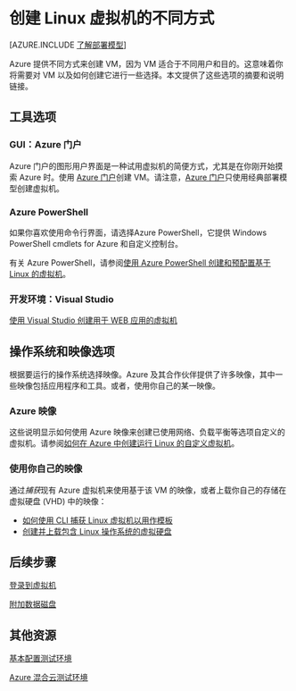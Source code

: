 <properties
	pageTitle="创建 Linux VM 的不同方式 | Windows Azure"
	description="列出在 Azure 上创建 Linux 虚拟机的不同方式，并提供进一步说明链接。"
	services="virtual-machines"
	documentationCenter=""
	authors="dsk-2015"
	manager="timlt"
	editor=""
	tags="azure-service-management,azure-resource-manager"/>

<tags
	ms.service="virtual-machines"
	ms.date="08/12/2015"
	wacn.date="01/21/2016"/>

# 创建 Linux 虚拟机的不同方式

[AZURE.INCLUDE [了解部署模型](../includes/learn-about-deployment-models-both-include.md)]

Azure 提供不同方式来创建 VM，因为 VM 适合于不同用户和目的。这意味着你将需要对 VM 以及如何创建它进行一些选择。本文提供了这些选项的摘要和说明链接。

## 工具选项

### GUI：Azure 门户

Azure 门户的图形用户界面是一种试用虚拟机的简便方式，尤其是在你刚开始摸索 Azure 时。使用 [Azure 门户](http://manage.windowsazure.cn)创建 VM。请注意，[Azure 门户](http://manage.windowsazure.cn)只使用经典部署模型创建虚拟机。

### Azure PowerShell

如果你喜欢使用命令行界面，请选择Azure PowerShell，它提供 Windows PowerShell cmdlets for Azure 和自定义控制台。

有关 Azure PowerShell，请参阅[使用 Azure PowerShell 创建和预配置基于 Linux 的虚拟机][]。

### 开发环境：Visual Studio

[使用 Visual Studio 创建用于 WEB 应用的虚拟机][]

## 操作系统和映像选项

根据要运行的操作系统选择映像。Azure 及其合作伙伴提供了许多映像，其中一些映像包括应用程序和工具。或者，使用你自己的某一映像。

### Azure 映像

这些说明显示如何使用 Azure 映像来创建已使用网络、负载平衡等选项自定义的虚拟机。请参阅[如何在 Azure 中创建运行 Linux 的自定义虚拟机][]。

### 使用你自己的映像

通过*捕获*现有 Azure 虚拟机来使用基于该 VM 的映像，或者上载你自己的存储在虚拟硬盘 (VHD) 中的映像：

- [如何使用 CLI 捕获 Linux 虚拟机以用作模板][]
- [创建并上载包含 Linux 操作系统的虚拟硬盘][]

## 后续步骤

[登录到虚拟机][]

[附加数据磁盘][]

## 其他资源

[基本配置测试环境][]

[Azure 混合云测试环境][]

<!-- LINKS -->
[概述]: /documentation/articles/resource-group-overview

[Create a Virtual Machine Running Windows]: /documentation/articles/virtual-machines-windows-tutorial-classic-portal
[Create a Virtual Machine Running Linux]: /documentation/articles/virtual-machines-linux-tutorial-portal-rm

[适合使用针对 Mac、Linux 和 Windows 的 Azure CLI 进行 VM 操作的等效资源管理器和服务管理命令]: /documentation/articles/xplat-cli-azure-manage-vm-asm-arm

[使用 Azure 资源管理器模板与 PowerShell 来部署和管理虚拟机]: /documentation/articles/virtual-machines-deploy-rmtemplates-powershell

[使用 Azure PowerShell 创建和预配置基于 Linux 的虚拟机]: /documentation/articles/virtual-machines-ps-create-preconfigure-linux-vms

[如何在 Azure 中创建运行 Linux 的自定义虚拟机]: /documentation/articles/virtual-machines-linux-create-custom
[如何使用 CLI 捕获 Linux 虚拟机以用作模板]: /documentation/articles/virtual-machines-linux-capture-image

[创建并上载包含 Linux 操作系统的虚拟硬盘]: /documentation/articles/virtual-machines-linux-create-upload-vhd

[使用 Visual Studio 创建用于 WEB 应用的虚拟机]: /documentation/articles/virtual-machines-dotnet-create-visual-studio-powershell

[登录到虚拟机]: /documentation/articles/virtual-machines-linux-how-to-log-on

[附加数据磁盘]: /documentation/articles/virtual-machines-linux-how-to-attach-disk

[About Azure VM configuration settings]: https://msdn.microsoft.com/zh-CN/library/azure/dn763935.aspx
[基本配置测试环境]: /documentation/articles/virtual-machines-base-configuration-test-environment
[Azure 混合云测试环境]: /documentation/articles/virtual-machines-hybrid-cloud-test-environments

[创建运行 Linux 的虚拟机]: /documentation/articles/virtual-machines-linux-tutorial-portal-rm
[创建自定义虚拟机]: /documentation/articles/virtual-machines-create-custom

<!---HONumber=Mooncake_1207_2015-->